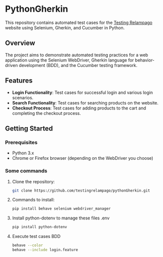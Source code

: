 # PythonGherkin

This repository contains automated test cases for the [Testing Relampago](https://www.testingrelampago.com) website using Selenium, Gherkin, and Cucumber in Python.

## Overview

The project aims to demonstrate automated testing practices for a web application using the Selenium WebDriver, Gherkin language for behavior-driven development (BDD), and the Cucumber testing framework.

## Features

- **Login Functionality**: Test cases for successful login and various login scenarios.
- **Search Functionality**: Test cases for searching products on the website.
- **Checkout Process**: Test cases for adding products to the cart and completing the checkout process.

## Getting Started

### Prerequisites

- Python 3.x
- Chrome or Firefox browser (depending on the WebDriver you choose)

### Some commands

1. Clone the repository:

   ```bash
   git clone https://github.com/testingrelampago/pythonGherkin.git

2. Commands to install:

   ```bash
   pip install behave selenium webdriver_manager

3. Install python-dotenv to manage these files .env

   ```bash
   pip install python-dotenv

4. Execute test cases BDD

   ```bash
   behave --color
   behave --include login.feature